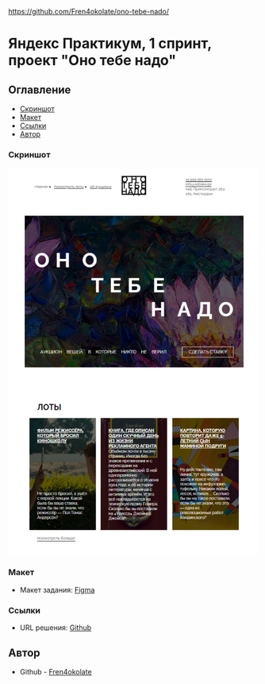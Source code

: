 https://github.com/Fren4okolate/ono-tebe-nado/

# Яндекс Практикум, 1 спринт, проект "Оно тебе надо"

## Оглавление

- [Скриншот](#скриншот)
- [Макет](#макет)
- [Ссылки](#ссылки)
- [Автор](#автор)

### Скриншот

![](скриншот.png)

### Макет

- Макет задания: [Figma](https://www.figma.com/design/8KwhMpv8qnDocX4NVFQBpn/Оно-тебе-надо?node-id=1-2&node-type=frame&t=rETV8TW2Pmmdc1hG-0)

### Ссылки

- URL решения: [Github](https://github.com/Fren4okolate/ono-tebe-nado/)

 ## Автор
 
  - Github - [Fren4okolate](https://github.com/Fren4okolate/)
